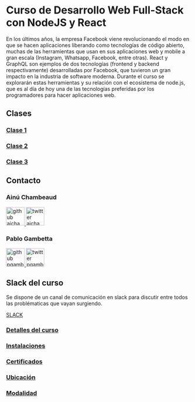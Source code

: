 # Curso de Desarrollo Web Full-Stack con NodeJS y React

En los últimos años, la empresa Facebook viene revolucionando el modo en que se hacen aplicaciones liberando como tecnologías de código abierto, muchas de las herramientas que usan en sus aplicaciones web y mobile a gran escala (Instagram, Whatsapp, Facebook, entre otras). React y GraphQL son ejemplos de dos tecnologías (frontend y backend respectivamente) desarrolladas por Facebook, que tuvieron un gran impacto en la industria de software moderna. Durante el curso se explorarán estas herramientas y su relación con el ecosistema de node.js, que es al día de hoy una de las tecnologías preferidas por los programadores para hacer aplicaciones web. 

## Clases

### [Clase 1](clases/clase1.md)

### [Clase 2](clases/clase2.md)

### [Clase 3](clases/clase3.md)

## Contacto

### Ainú Chambeaud

<a href="https://github.com/ajchambeaud">
  <img src="https://assets-cdn.github.com/images/modules/logos_page/GitHub-Mark.png" alt=" github ajchambeaud" style="width: 50px;" width="50px"/>
</a>

<a href="https://twitter.com/ajchambeaud">
  <img src="https://upload.wikimedia.org/wikipedia/en/thumb/9/9f/Twitter_bird_logo_2012.svg/100px-Twitter_bird_logo_2012.svg.png" alt="twitter ajchambeaud" style="width: 50px;" width="50px"/>
</a>

### Pablo Gambetta

<a href="https://github.com/elgambet">
  <img src="https://assets-cdn.github.com/images/modules/logos_page/GitHub-Mark.png" alt=" github pgambetta" style="width: 50px;" width="50px"/>
</a>

<a href="https://twitter.com/soyelgambet">
  <img src="https://upload.wikimedia.org/wikipedia/en/thumb/9/9f/Twitter_bird_logo_2012.svg/100px-Twitter_bird_logo_2012.svg.png" alt="twitter pgambetta" style="width: 50px;" width="50px"/>
</a>

## Slack del curso

Se dispone de un canal de comunicación en slack para discutir entre todos las problématicas que vayan surgiendo.

[SLACK](https://fullstack-utn.slack.com/)

### [Detalles del curso](sites/detalles.md)

### [Instalaciones](sites/instalaciones.md)

### [Certificados](sites/certificados.md)

### [Ubicación](sites/ubicacion.md)

### [Modalidad](sites/modalidad.md)

